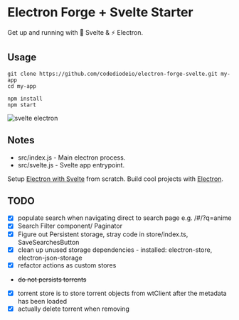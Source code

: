 # Electron Forge + Svelte Starter

Get up and running with 💪 Svelte & ⚡ Electron.

## Usage

```
git clone https://github.com/codediodeio/electron-forge-svelte.git my-app
cd my-app

npm install
npm start
```

![svelte electron](https://firebasestorage.googleapis.com/v0/b/fireship-app.appspot.com/o/assets%2Felectron-svelte-hello.png?alt=media&token=0d3ecb24-3024-4358-ac26-7676b3e60fa1)

## Notes

- src/index.js - Main electron process.
- src/svelte.js - Svelte app entrypoint.

Setup [Electron with Svelte](https://fireship.io/snippets/svelte-electron-setup) from scratch.
Build cool projects with [Electron](https://fireship.io/tags/electron).

## TODO

- [x] populate search when navigating direct to search page e.g. /#/?q=anime
- [x] Search Filter component/ Paginator
- [x] Figure out Persistent storage, stray code in store/index.ts, SaveSearchesButton
- [x] clean up unused storage dependencies - installed: electron-store, electron-json-storage
- [x] refactor actions as custom stores
- ~~do not persists torrents~~
- [x] torrent store is to store torrent objects from wtClient after the metadata has been loaded
- [x] actually delete torrent when removing
